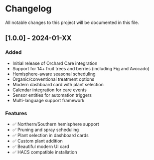 # Changelog

All notable changes to this project will be documented in this file.

## [1.0.0] - 2024-01-XX

### Added
- Initial release of Orchard Care integration
- Support for 14+ fruit trees and berries (including Fig and Avocado)
- Hemisphere-aware seasonal scheduling
- Organic/conventional treatment options
- Modern dashboard card with plant selection
- Calendar integration for care events
- Sensor entities for automation triggers
- Multi-language support framework

### Features
- ✅ Northern/Southern hemisphere support
- ✅ Pruning and spray scheduling
- ✅ Plant selection in dashboard cards
- ✅ Custom plant addition
- ✅ Beautiful modern UI card
- ✅ HACS compatible installation
